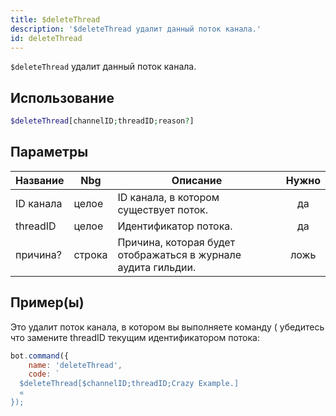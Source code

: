 ```yaml
---
title: $deleteThread
description: '$deleteThread удалит данный поток канала.'
id: deleteThread
---
```


`$deleteThread` удалит данный поток канала.

## Использование

```php
$deleteThread[channelID;threadID;reason?]
```

## Параметры

| Название  | Nbg    | Описание                                                      | Нужно |
| --------- | ------ | ------------------------------------------------------------- |:-----:|
| ID канала | целое  | ID канала, в котором существует поток.                        |  да   |
| threadID  | целое  | Идентификатор потока.                                         |  да   |
| причина?  | строка | Причина, которая будет отображаться в журнале аудита гильдии. | ложь  |

## Пример(ы)

Это удалит поток канала, в котором вы выполняете команду ( убедитесь что замените threadID текущим идентификатором потока:

```javascript
bot.command({
    name: 'deleteThread',
    code: `
  $deleteThread[$channelID;threadID;Crazy Example.]
  «
});
```